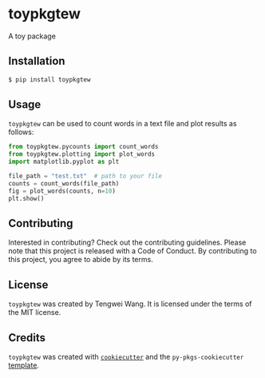# toypkgtew

A toy package

## Installation

```bash
$ pip install toypkgtew
```

## Usage

`toypkgtew` can be used to count words in a text file and plot results
as follows:

```python
from toypkgtew.pycounts import count_words
from toypkgtew.plotting import plot_words
import matplotlib.pyplot as plt

file_path = "test.txt"  # path to your file
counts = count_words(file_path)
fig = plot_words(counts, n=10)
plt.show()
```

## Contributing

Interested in contributing? Check out the contributing guidelines. 
Please note that this project is released with a Code of Conduct. 
By contributing to this project, you agree to abide by its terms.

## License

`toypkgtew` was created by Tengwei Wang. It is licensed under the terms
of the MIT license.

## Credits

`toypkgtew` was created with 
[`cookiecutter`](https://cookiecutter.readthedocs.io/en/latest/) and 
the `py-pkgs-cookiecutter` 
[template](https://github.com/py-pkgs/py-pkgs-cookiecutter).
